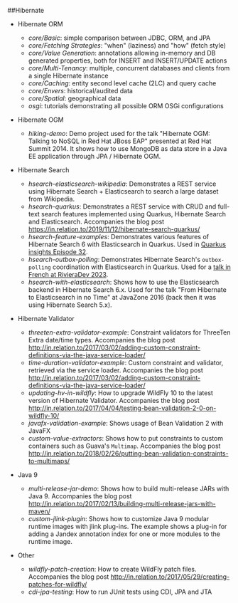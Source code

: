 ##Hibernate

* Hibernate ORM
    - _core/Basic_: simple comparison between JDBC, ORM, and JPA
    - _core/Fetching Strategies_: "when" (laziness) and "how" (fetch style)
    - _core/Value Generation_: annotations allowing in-memory and DB generated properties, both for INSERT and INSERT/UPDATE actions
    - _core/Multi-Tenancy_: multiple, concurrent databases and clients from a single Hibernate instance
    - _core/Caching_: entity second level cache (2LC) and query cache
    - _core/Envers_: historical/audited data
    - _core/Spatial_: geographical data
    - _osgi_: tutorials demonstrating all possible ORM OSGi configurations
* Hibernate OGM
    - _hiking-demo_: Demo project used for the talk "Hibernate OGM: Talking to NoSQL in Red Hat JBoss EAP" presented at Red Hat Summit 2014. It shows how to use MongoDB as data store in a Java EE application through JPA / Hibernate OGM.
* Hibernate Search
    - _hsearch-elasticsearch-wikipedia_: Demonstrates a REST service using Hibernate Search + Elasticsearch to search a large dataset from Wikipedia.
    - _hsearch-quarkus_: Demonstrates a REST service with CRUD and full-text search features
      implemented using Quarkus, Hibernate Search and Elasticsearch.
      Accompanies the blog post https://in.relation.to/2019/11/12/hibernate-search-quarkus/
    - _hsearch-feature-examples_: Demonstrates various features of Hibernate Search 6 with Elasticsearch in Quarkus.
      Used in [Quarkus insights Episode 32](https://www.youtube.com/watch?v=hwxWx-ORVwM).
    - _hsearch-outbox-polling_: Demonstrates Hibernate Search's `outbox-polling` coordination with Elasticsearch in Quarkus.
      Used for a [talk in French at RivieraDev 2023](https://yrodiere.github.io/presentation/2023-07-rivieradev-quarkus-hsearch/).
    - _hsearch-with-elasticsearch_: Shows how to use the Elasticsearch backend in Hibernate Search 6.x.
      Used for the talk "From Hibernate to Elasticsearch in no Time" at JavaZone 2016 (back then it was using Hibernate Search 5.x).
* Hibernate Validator
    - _threeten-extra-validator-example_: Constraint validators for ThreeTen Extra date/time types.
      Accompanies the blog post http://in.relation.to/2017/03/02/adding-custom-constraint-definitions-via-the-java-service-loader/
    - _time-duration-validator-example_: Custom constraint and validator, retrieved via the service loader.
      Accompanies the blog post http://in.relation.to/2017/03/02/adding-custom-constraint-definitions-via-the-java-service-loader/
    - _updating-hv-in-wildfly_: How to upgrade WildFly 10 to the latest version of Hibernate Validator.
      Accompanies the blog post http://in.relation.to/2017/04/04/testing-bean-validation-2-0-on-wildfly-10/
    - _javafx-validation-example_: Shows usage of Bean Validation 2 with JavaFX
    - _custom-value-extractors_: Shows how to put constraints to custom containers such as Guava's `Multimap`.
      Accompanies the blog post http://in.relation.to/2018/02/26/putting-bean-validation-constraints-to-multimaps/

* Java 9
    - _multi-release-jar-demo_: Shows how to build multi-release JARs with Java 9.
      Accompanies the blog post http://in.relation.to/2017/02/13/building-multi-release-jars-with-maven/
    - _custom-jlink-plugin_: Shows how to customize Java 9 modular runtime images with jlink plug-ins. The example shows a plug-in for adding a Jandex annotation index for one or more modules to the runtime image.
* Other
    - _wildfly-patch-creation_: How to create WildFly patch files.
      Accompanies the blog post http://in.relation.to/2017/05/29/creating-patches-for-wildfly/
    - _cdi-jpa-testing_: How to run JUnit tests using CDI, JPA and JTA
